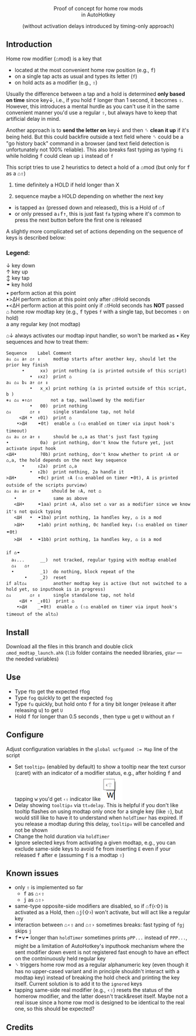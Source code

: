 <p align="center">
Proof of concept for home row mods
<br>
in AutoHotkey
</p>
<p align="center">  
(without activation delays introduced by timing-only approach)
</p>


## Introduction

Home row modifier (⌂mod) is a key that

  - located at the most convenient home row position (e.g., <kbd>f</kbd>)
  - on a single tap acts as usual and types its letter (`f`)
  - on hold acts as a modifier (e.g., <kbd>⇧</kbd>)

Usually the difference between a tap and a hold is determined __only based on time__ since key↓, i.e., if you hold <kbd>f</kbd> longer than 1 second, it becomes <kbd>⇧</kbd>. However, this introduces a mental hurdle as you can't use it in the same convenient manner you'd use a regular <kbd>⇧</kbd>, but always have to keep that artificial delay in mind.

Another approach is to __send the letter on__ key↓ and then <kbd>␈</kbd> __clean it up__ if it's being held. But this could backfire outside a text field where <kbd>␈</kbd> could be a "go history back" command in a browser (and text field detection is unfortunately not 100% reliable). This also breaks fast typing as typing `fi` while holding <kbd>f</kbd> could clean up `i` instead of `f`

This script tries to use 2 heuristics to detect a hold of a ⌂mod (but only for <kbd>f</kbd> as a ⌂<kbd>⇧</kbd>)

1) time     definitely a HOLD if held longer than X

2) sequence maybe      a HOLD depending on whether the next key

  - is tapped <kbd>a↕</kbd> (pressed down and released), this is a Hold of ⌂<kbd>f</kbd>
  - or only pressed <kbd>a↓</kbd><kbd>f↑</kbd>, this is just fast `fa` typing where it's common to press the next button before the first one is released

A slightly more complicated set of actions depending on the sequence of keys is described below:

### Legend:

  ↓ key down<br/>
  ↑ key up<br/>
  ↕ key tap<br/>
  🠿 key hold<br/>
  • perform action at this point<br/>
  •>ΔH perform action at this point only after ⌂tHold seconds<br/>
  •<ΔH perform action at this point only if ⌂tHold seconds has __NOT__ passed<br/>
  ⌂ home row modtap key (e.g., <kbd>f</kbd> types `f` with a single tap, but becomes <kbd>⇧</kbd> on hold) <br/>
  a any regular key (not modtap)<br/>

⌂↓ always activates our modtap input handler, so won't be marked as •
Key sequences and how to treat them:
```
Sequence    Label Comment
a↓ ⌂↓ a↑ ⌂↑ ↕     modtap starts after another key, should let the prior key finish
      •      xx)  print nothing (a is printed outside of this script)
         •  ↕xz)  print ⌂
a↓ ⌂↓ b↓ a↑ ⌂↑ ↕
         •   x_x) print nothing (a is printed outside of this script, b )
⎈↓ ⌂↓ ⎈↑⌂↑       not a tap, swallowed by the modifier
         •   00)  print nothing
⌂↓       ⌂↑ ↕     single standalone tap, not hold
     <ΔH •  ↕01)  print ⌂
    •>ΔH    🠿0t)  enable ⌂ (⇧⌂ enabled on timer via input hook's timeout)
⌂↓ a↓ ⌂↑ a↑ ↕     should be ⌂,a as that's just fast typing
•            0a)  print nothing, don't know the future yet, just activate input hook
<ΔH•         ?0b) print nothing, don't know whether to print ⇧A or ⌂,a, the hold depends on the next key sequence
      •     ↕2a)  print ⌂,a
         •  ↕2b)  print nothing, 2a handle it
>ΔH•        🠿0c) print ⇧A (⇧⌂ enabled on timer 🠿0t), A is printed outside of the scripts purview)
⌂↓ a↓ a↑ ⌂↑ 🠿    should be ⇧A, not ⌂
   •              same as above
   <ΔH•     🠿1aa) print ⇧A, also set ⌂ var as a modifier since we know it's not quick typing
   <ΔH   •  🠿1ba) print nothing, 1a handles key, ⌂ is a mod
   >ΔH•     🠿1ab) print nothing, 0c handled key↓ (⇧⌂ enabled on timer 🠿0t)
   >ΔH   •  🠿1bb) print nothing, 1a handles key, ⌂ is a mod

if ⌂🠿
  a↓...      __)  not tracked, regular typing with modtap enabled
  ⌂↓   ⌂↑
  •          _1)  do nothing, block repeat of the
       •     _2)  reset
if alt⌂↓          another modtap key is active (but not switched to a hold yet, so inputhook is in progress)
⌂↓       ⌂↑ ↕     single standalone tap, not hold
     <ΔH •  _↕01)  print ⌂
    •>ΔH    _🠿0t)  enable ⌂ (⇧⌂ enabled on timer via input hook's timeout of the alt⌂)
```

## Install

Download all the files in this branch and double click `⌂mod_modtap_launch.ahk`
(`lib` folder contains the needed libraries, `gVar` — the needed variables)

## Use

- Type `f`to get the expected `f`fog
- Type `fog` quickly to get the expected `fog`
- Type `fu` quickly, but hold onto <kbd>f</kbd> for a tiny bit longer (release it after releasing <kbd>u</kbd>) to get `U`
- Hold <kbd>f</kbd> for longer than 0.5 seconds , then type <kbd>u</kbd> get `U` without an `f`

## Configure

  Adjust configuration variables in the `global ucfg⌂mod := Map` line of the script
  - Set `tooltip⎀` (enabled by default) to show a tooltip near the text cursor (caret) with an indicator of a modifier status, e.g., after holding <kbd>f</kbd> and tapping <kbd>w</kbd> you'd get `‹⇧` indicator  like ![f](./img/CaretToolTip.png)
  - Delay showing `tooltip⎀` via `tt⎀delay`. This is helpful if you don't like tooltip flashes on using modtap only once for a single key (like <kbd>⇧</kbd>), but would still like to have it to understand when `holdTimer` has expired. If you release a modtap during this delay, `tooltip⎀` will be cancelled and not be shown
  - Change the hold duration via `holdTimer`
  - Ignore selected keys from activating a given modtap, e.g., you can exclude same-side keys to avoid <kbd>f</kbd><kbd>e</kbd> from inserting `E` even if your released <kbd>f</kbd> after <kbd>e</kbd> (assuming <kbd>f</kbd> is a modtap <kbd>⇧</kbd>)

## Known issues

- only <kbd>⇧</kbd> is implemented so far
  - <kbd>f</kbd> as ⌂<kbd>‹⇧</kbd>
  - <kbd>j</kbd> as ⌂<kbd>⇧›</kbd>
- same-type opposite-side modifiers are disabled, so if ⌂<kbd>f</kbd>(‹⇧) is activated as a Hold, then ⌂<kbd>j</kbd>(⇧›) won't activate, but will act like a regular key
- interaction between ⌂<kbd>‹⇧</kbd> and ⌂<kbd>⇧›</kbd> sometimes breaks: fast typing of `fgj` skips `j`
- <kbd>f</kbd>🠿<kbd>v</kbd>🠿 longer than `holdTimer` sometimes prints `pPP...` instead of `PPP...`, might be a limitation of AutoHotkey's inputhook mechanism where the sent modifier down event is not registered fast enough to have an effect on the contninuously held regular key
- <kbd>␠</kbd> triggers home row mod as a regular alphanumeric key (even though it has no upper-cased variant and in principle shouldn't interact with a modtap key) instead of breaking the hold check and printing the key itself. Current solution is to add it to the `ignored` keys
- tapping same-side real modifier (e.g., <kbd>‹⇧</kbd>) resets the status of the homerow modifier, and the latter doesn't track&reset itself. Maybe not a real issue since a home row mod is designed to be identical to the real one, so this should be expected?

## Credits

